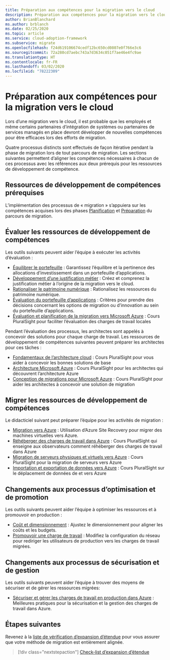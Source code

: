 ```yaml
---
title: Préparation aux compétences pour la migration vers le cloud
description: Préparation aux compétences pour la migration vers le cloud
author: BrianBlanchard
ms.author: brblanch
ms.date: 02/25/2020
ms.topic: article
ms.service: cloud-adoption-framework
ms.subservice: migrate
ms.openlocfilehash: f24d619106674cedf12bc650cd0807e0f766e3c6
ms.sourcegitcommit: 72a280cd7aebc743a7d3634c051f7ae46e4fc9ae
ms.translationtype: HT
ms.contentlocale: fr-FR
ms.lasthandoff: 03/02/2020
ms.locfileid: "78222309"
---
```

# <a name="skills-readiness-for-cloud-migration"></a>Préparation aux compétences pour la migration vers le cloud

Lors d’une migration vers le cloud, il est probable que les employés et même certains partenaires d’intégration de systèmes ou partenaires de services managés en place devront développer de nouvelles compétences pour être efficaces lors des efforts de migration.

Quatre processus distincts sont effectués de façon itérative pendant la phase de migration lors de tout parcours de migration. Les sections suivantes permettent d’aligner les compétences nécessaires à chacun de ces processus avec les références aux deux prérequis pour les ressources de développement de compétence.

## <a name="prerequisites-skilling-resources"></a>Ressources de développement de compétences prérequises

L’implémentation des processus de « migration » s’appuiera sur les compétences acquises lors des phases [Planification](../../strategy/suggested-skills.md) et [Préparation](../../organize/suggested-skills.md) du parcours de migration.

## <a name="assess-skilling-resources"></a>Évaluer les ressources de développement de compétences

Les outils suivants peuvent aider l’équipe à exécuter les activités d’évaluation :

- [Équilibrer le portefeuille](../../strategy/balance-the-portfolio.md) : Garantissez l’équilibre et la pertinence des allocations d’investissement dans un portefeuille d’applications.
- [Développement d’une justification métier](../../strategy/cloud-migration-business-case.md) : Créez et comprenez la justification métier à l’origine de la migration vers le cloud.
- [Rationaliser le patrimoine numérique](../../digital-estate/rationalize.md) : Rationalisez les ressources du patrimoine numérique.
- [Évaluation du portefeuille d’applications](https://docs.microsoft.com/learn/modules/app-and-infra-migration-and-modernization) : Critères pour prendre des décisions concernant les options de migration ou d’innovation au sein du portefeuille d’applications.
- [Évaluation et planification de la migration vers Microsoft Azure](https://www.pluralsight.com/courses/microsoft-azure-migration-assessing-planning) : Cours PluralSight pour faciliter l’évaluation des charges de travail locales

Pendant l’évaluation des processus, les architectes sont appelés à concevoir des solutions pour chaque charge de travail. Les ressources de développement de compétences suivantes peuvent préparer les architectes pour ces tâches :

- [Fondamentaux de l’architecture cloud](https://app.pluralsight.com/library/courses/cloud-architecture-foundations) : Cours PluralSight pour vous aider à concevoir les bonnes solutions de base
- [Architecture Microsoft Azure](https://app.pluralsight.com/library/courses/cloud-architecture-foundations) : Cours PluralSight pour les architectes qui découvrent l’architecture Azure
- [Conception de migrations pour Microsoft Azure](https://app.pluralsight.com/library/courses/cloud-architecture-foundations) : Cours PluralSight pour aider les architectes à concevoir une solution de migration

## <a name="migrate-skilling-resources"></a>Migrer les ressources de développement de compétences

Le didacticiel suivant peut préparer l’équipe pour les activités de migration :

- [Migration vers Azure](https://docs.microsoft.com/azure/site-recovery/migrate-tutorial-on-premises-azure) : Utilisation d’Azure Site Recovery pour migrer des machines virtuelles vers Azure.
- [Réhéberger des charges de travail dans Azure](https://aka.ms/rehostcourse) : Cours PluralSight qui enseigne aux observateurs comment réhéberger des charges de travail dans Azure
- [Migration de serveurs physiques et virtuels vers Azure](https://app.pluralsight.com/library/courses/microsoft-azure-migrating-physical-virtual-servers/table-of-contents) : Cours PluralSight pour la migration de serveurs vers Azure
- [Importation et exportation de données vers Azure](https://app.pluralsight.com/library/courses/microsoft-azure-import-export-data/table-of-contents) : Cours PluralSight sur le déplacement de données de et vers Azure

## <a name="optimize-and-promote-process-changes"></a>Changements aux processus d’optimisation et de promotion

Les outils suivants peuvent aider l’équipe à optimiser les ressources et à promouvoir en production :

- [Coût et dimensionnement](../azure-best-practices/migrate-best-practices-costs.md) : Ajustez le dimensionnement pour aligner les coûts et les budgets.
- [Promouvoir une charge de travail](../azure-best-practices/migrate-best-practices-networking.md) : Modifiez la configuration du réseau pour rediriger les utilisateurs de production vers les charges de travail migrées.

## <a name="secure-and-manage-process-changes"></a>Changements aux processus de sécurisation et de gestion

Les outils suivants peuvent aider l’équipe à trouver des moyens de sécuriser et de gérer les ressources migrées:

- [Sécuriser et gérer les charges de travail en production dans Azure](../azure-best-practices/migrate-best-practices-security-management.md) : Meilleures pratiques pour la sécurisation et la gestion des charges de travail dans Azure.

## <a name="next-steps"></a>Étapes suivantes

Revenez à la [liste de vérification d’expansion d’étendue](./index.md) pour vous assurer que votre méthode de migration est entièrement alignée.

> [!div class="nextstepaction"]
> [Check-list d’expansion d’étendue](./index.md)
